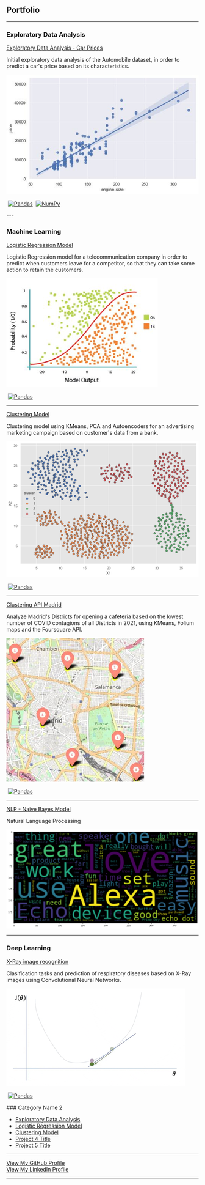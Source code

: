 ## Portfolio

---

### Exploratory Data Analysis

[Exploratory Data Analysis - Car Prices](https://github.com/jjsilvera/data-science-portfolio/blob/main/Exploratory%20Data%20Analysis%20of%20Car%20Prices.ipynb)

<p>Initial exploratory data analysis of the Automobile dataset, in order to predict a car's price based on its characteristics.</p>
<img src="images/cars.jpeg?raw=true"/>
<p><a href="#"><img src="https://img.shields.io/badge/Python-white?logo=Python" alt="" /></a> <a href="#"><img src="https://img.shields.io/badge/Pandas-white?logo=pandas&logoColor=%23150458" alt="Pandas"></a> <a href="#"><img src="https://img.shields.io/badge/SciPy-white?logo=scipy&logoColor=8CAAE6" alt=""></a> <a href="#"><img src="https://img.shields.io/badge/NumPy-white?logo=numpy&logoColor=%23013243" alt="NumPy"></a></p>
---

### Machine Learning
[Logistic Regression Model](https://github.com/jjsilvera/data-science-portfolio/blob/main/Logistic%20Regression%20model.ipynb)

<p>Logistic Regression model for a telecommunication company in order to predict when customers leave for a competitor, so that they can take some action to retain the customers.</p>
<img src="images/Sigmoid.JPG?raw=true"/>
<p><a href="#"><img src="https://img.shields.io/badge/Python-white?logo=Python" alt="" /></a> <a href="#"><img src="https://img.shields.io/badge/Pandas-white?logo=pandas&logoColor=%23150458" alt="Pandas"></a> <a href="#"><img src="https://img.shields.io/badge/Jupyter-white?logo=Jupyter" alt="" /></a> <a href="#"><img src="https://img.shields.io/badge/sklearn-white?logo=scikit-learn" alt="" /></a></p>

---
[Clustering Model](https://github.com/jjsilvera/data-science-portfolio/blob/main/Cluster_analysis.ipynb)

<p>Clustering model using KMeans, PCA and Autoencoders for an advertising marketing campaign based on customer's data from a bank.</p>
<img src="images/cluster_4.png?raw=true"/>
<p><a href="#"><img src="https://img.shields.io/badge/Python-white?logo=Python" alt="" /></a> <a href="#"><img src="https://img.shields.io/badge/Pandas-white?logo=pandas&logoColor=%23150458" alt="Pandas"></a> <a href="#"><img src="https://img.shields.io/badge/Jupyter-white?logo=Jupyter" alt="" /></a> <a href="#"><img src="https://img.shields.io/badge/sklearn-white?logo=scikit-learn" alt="" /></a></p>

---
[Clustering API Madrid](https://nbviewer.org/github/jjsilvera/data-science-portfolio/blob/main/Project_Madrid_cafeteria_cluster.ipynb)

<p>Analyze Madrid's Districts for opening a cafeteria based on the lowest number of COVID contagions of all Districts in 2021, using KMeans, Folium maps and the Foursquare API.</p>
<img src="images/Cluster_Madrid.JPG?raw=truee"/>
<p><a href="#"><img src="https://img.shields.io/badge/Python-white?logo=Python" alt="" /></a> <a href="#"><img src="https://img.shields.io/badge/Pandas-white?logo=pandas&logoColor=%23150458" alt="Pandas"></a> <a href="#"><img src="https://img.shields.io/badge/Jupyter-white?logo=Jupyter" alt="" /></a> <a href="#"><img src="https://img.shields.io/badge/sklearn-white?logo=scikit-learn" alt="" /></a> <a href="#"><img src="https://img.shields.io/badge/Folium Maps-white?logo=Folium&logoColor=White" alt=""></a> <a href="#"><img src="https://img.shields.io/badge/Foursquare-white?logo=foursquare&logoColor=%233333FF" alt=""></a></p>

---
[NLP - Naive Bayes Model](https://github.com/jjsilvera/data-science-portfolio/blob/main/NLP_MultinomialNB.ipynb)

<p>Natural Language Processing</p>
<img src="images/Wordcloud_1.png?raw=truee"/>

---
### Deep Learning
[X-Ray image recognition](https://github.com/jjsilvera/data-science-portfolio/blob/main/X-Ray%20image%20recognition.ipynb)

<p>Clasification tasks and prediction of respiratory diseases based on X-Ray images using Convolutional Neural Networks.</p>
<img src="images/Deep1.PNG?raw=truee"/>
<p><a href="#"><img src="https://img.shields.io/badge/Python-white?logo=Python" alt="" /></a> <a href="#"><img src="https://img.shields.io/badge/Pandas-white?logo=pandas&logoColor=%23150458" alt="Pandas"></a> <a href="#"><img src="https://img.shields.io/badge/Jupyter-white?logo=Jupyter" alt="" /></a> <a href="#"><img src="https://img.shields.io/badge/Keras-white?logo=keras&logoColor=D00000" alt=""></a> <a href="#"><img src="https://img.shields.io/badge/TensorFlow-white?logo=tensorflow&logoColor=%23FF6F00" alt=""></a></p>
### Category Name 2

- [Exploratory Data Analysis](https://github.com/jjsilvera/data-science-portfolio/blob/main/Exploratory%20Data%20Analysis%20of%20Car%20Prices.ipynb)
- [Logistic Regression Model](https://github.com/jjsilvera/data-science-portfolio/blob/main/Logistic%20Regression%20model.ipynb)
- [Clustering Model](https://github.com/jjsilvera/data-science-portfolio/blob/main/Cluster_analysis.ipynb)
- [Project 4 Title](http://example.com/)
- [Project 5 Title](http://example.com/)

---
<a href="https://github.com/jjsilvera/data-science-portfolio" style="font-size: 14px">View My GitHub Profile</a> <a href="https://github.com/jjsilvera/data-science-portfolio"><img src="https://img.shields.io/badge/GitHub-white?logo=github&logoColor=%23181717" alt=""></a>
<br>
<a href="https://linkedin.com/in/jairo-silvera-sarmiento" style="font-size: 14px">View My LinkedIn Profile</a> <a href="https://linkedin.com/in/jairo-silvera-sarmiento"><img src="https://img.shields.io/badge/LinkedIn-white?logo=linkedin&logoColor=%230A66C2" alt=""></a>



---

